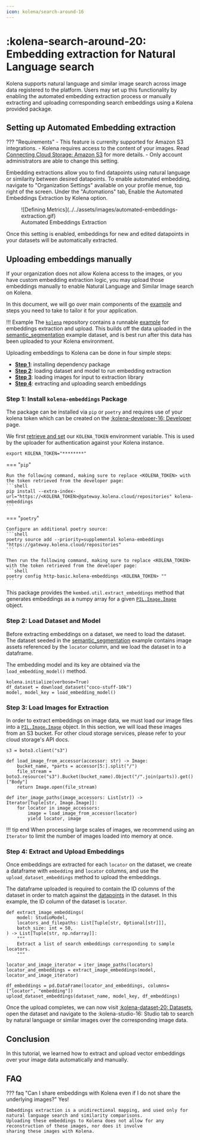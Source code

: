 ```yaml
---
icon: kolena/search-around-16
---
```


# :kolena-search-around-20: Embedding extraction for Natural Language search

Kolena supports natural language and similar image search
across image data registered to the platform.
Users may set up this functionality by enabling the automated embedding extraction process or manually extracting and uploading corresponding search embeddings using a Kolena provided package.

## Setting up Automated Embedding extraction

??? "Requirements" 
    - This feature is currenlty supported for Amazon S3 integrations.
    - Kolena requires access to the content of your images. Read [Connecting Cloud Storage: Amazon S3](../../connecting-cloud-storage/) for more details.
    - Only account administrators are able to change this setting.

Embedding extractions allow you to find datapoints using natural language or similarity between desired datapoints.
To enable automated embedding, navigate to "Organization Settings" available on your profile menue, top right of the screen. 
Under the "Automations" tab, Enable the Automated Embeddings Extraction by Kolena option. 

<figure markdown>
![Defining Metrics](../../assets/images/automated-embeddings-extraction.gif)
<figcaption>Automated Embeddings Extraction</figcaption>
</figure>

Once this setting is enabled, embeddings for new and edited datapoints in your datasets will be automatically extracted. 


## Uploading embeddings manually
If your organization does not allow Kolena access to the images, or you have custom embedding extraction logic, you may upload those embeddings manually to enable Natural Language and Similar Image search on Kolena. 

In this document, we will go over main components of the [example](#example)
and steps you need to take to tailor it for your application.

!!! Example
    The [`kolena`](https://github.com/kolenaIO/kolena) repository contains a runnable
    [example](https://github.com/kolenaIO/kolena/tree/trunk/examples/dataset/search_embeddings) for embeddings extraction and
    upload. This builds off the data uploaded in the
    [semantic_segmentation](https://github.com/kolenaIO/kolena/tree/trunk/examples/dataset/semantic_segmentation)
    example dataset, and is best run after this data has been uploaded to your Kolena environment.

Uploading embeddings to Kolena can be done in four simple steps:

- [**Step 1**](#step-1-install-kolena-embeddings-package): installing dependency package
- [**Step 2**](#step-2-load-dataset-and-model): loading dataset and model to run embedding extraction
- [**Step 3**](#step-3-load-images-for-extraction): loading images for input to extraction library
- [**Step 4**](#step-4-extract-and-upload-embeddings): extracting and uploading search embeddings



### Step 1: Install `kolena-embeddings` Package

The package can be installed via `pip` or `poetry` and requires use of your kolena token which can be created
on the [:kolena-developer-16: Developer](https://app.kolena.com/redirect/developer) page.

We first [retrieve and set](../../installing-kolena.md#initialization) our `KOLENA_TOKEN` environment variable.
This is used by the uploader for authentication against your Kolena instance.

```shell
export KOLENA_TOKEN="********"
```

=== "`pip`"

    Run the following command, making sure to replace <KOLENA_TOKEN> with the token retrieved from the developer page:
    ```shell
    pip install --extra-index-url="https://<KOLENA_TOKEN>@gateway.kolena.cloud/repositories" kolena-embeddings
    ```

=== "`poetry`"

    Configure an additional poetry source:
    ```shell
    poetry source add --priority=supplemental kolena-embeddings "https://gateway.kolena.cloud/repositories"
    ```

    Then run the following command, making sure to replace <KOLENA_TOKEN> with the token retrieved from the developer page:
    ```shell
    poetry config http-basic.kolena-embeddings <KOLENA_TOKEN> ""
    ```

This package provides the `kembed.util.extract_embeddings` method that generates
embeddings as a numpy array for a given [`PIL.Image.Image`](https://pillow.readthedocs.io/en/stable/reference/Image.html#PIL.Image.Image)
object.

### Step 2: Load Dataset and Model

Before extracting embeddings on a dataset, we need to load the dataset. The dataset
seeded in the [semantic_segmentation](https://github.com/kolenaIO/kolena/tree/trunk/examples/dataset/semantic_segmentation)
example contains image assets referenced by the `locator`
column, and we load the dataset in to a dataframe.

The embedding model and its key are obtained via the `load_embedding_model()` method.

```{.python .no-copy}
kolena.initialize(verbose=True)
df_dataset = download_dataset("coco-stuff-10k")
model, model_key = load_embedding_model()
```

### Step 3: Load Images for Extraction

In order to extract embeddings on image data, we must load our image files into a
[`PIL.Image.Image`](https://pillow.readthedocs.io/en/stable/reference/Image.html#PIL.Image.Image) object.
In this section, we will load these images from an S3 bucket.
For other cloud storage services, please refer to your cloud storage's API docs.

```{.python .no-copy}
s3 = boto3.client("s3")

def load_image_from_accessor(accessor: str) -> Image:
    bucket_name, *parts = accessor[5:].split("/")
    file_stream = boto3.resource("s3").Bucket(bucket_name).Object("/".join(parts)).get()["Body"]
    return Image.open(file_stream)

def iter_image_paths(image_accessors: List[str]) -> Iterator[Tuple[str, Image.Image]]:
    for locator in image_accessors:
        image = load_image_from_accessor(locator)
        yield locator, image
```

!!! tip end
    When processing large scales of images, we recommend using an `Iterator` to limit the number
    of images loaded into memory at once.

### Step 4: Extract and Upload Embeddings

Once embeddings are extracted for each `locator` on the dataset, we create a dataframe with
`embedding` and `locator` columns, and use the `upload_dataset_embeddings` method to upload
the embeddings.

The dataframe uploaded is required to contain the ID columns of the dataset in order to
match against the [datapoints](../core-concepts/dataset.md/#datapoints) in the dataset.
In this example, the ID column of the dataset is `locator`.

```{.python .no-copy}
def extract_image_embeddings(
    model: StudioModel,
    locators_and_filepaths: List[Tuple[str, Optional[str]]],
    batch_size: int = 50,
) -> List[Tuple[str, np.ndarray]]:
    """
    Extract a list of search embeddings corresponding to sample locators.
    """

locator_and_image_iterator = iter_image_paths(locators)
locator_and_embeddings = extract_image_embeddings(model, locator_and_image_iterator)

df_embeddings = pd.DataFrame(locator_and_embeddings, columns=["locator", "embedding"])
upload_dataset_embeddings(dataset_name, model_key, df_embeddings)
```

Once the upload completes, we can now visit [:kolena-dataset-20: Datasets](https://app.kolena.com/redirect/datasets),
open the dataset and navigate to the <nobr>:kolena-studio-16: Studio</nobr> tab to search
by natural language or similar images over the corresponding image data.

## Conclusion

In this tutorial, we learned how to extract and upload vector embeddings over your image data automatically and manually.

## FAQ

??? faq "Can I share embeddings with Kolena even if I do not share the underlying images?"
    Yes!

    Embeddings extraction is a unidirectional mapping, and used only for natural language search and similarity comparisons.
    Uploading these embeddings to Kolena does not allow for any reconstruction of these images, nor does it involve
    sharing these images with Kolena.
